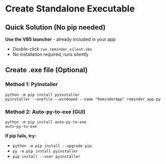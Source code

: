 # Create Standalone Executable

## Quick Solution (No pip needed)

**Use the VBS launcher** - already included in your app:
- Double-click `run_reminder_silent.vbs`
- No installation required, runs silently

## Create .exe file (Optional)

### Method 1: PyInstaller
```
python -m pip install pyinstaller
pyinstaller --onefile --windowed --name "ReminderApp" reminder_app.py
```

### Method 2: Auto-py-to-exe (GUI)
```
python -m pip install auto-py-to-exe
auto-py-to-exe
```

**If pip fails, try:**
- `python -m pip install --upgrade pip`
- `py -m pip install pyinstaller`
- `pip install --user pyinstaller`
